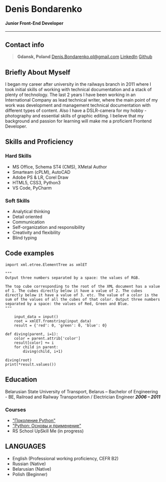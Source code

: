 # Denis Bondarenko

#### Junior Front-End Developer

---

## Contact info

> **Gdansk, Poland**
> Denis.Bondarenko.pl@gmail.com
> [LinkedIn](linkedin.com/in/denis-bondarenko-pl)
> [Github](https://github.com/ExIxIxS)

## Briefly About Myself

I began my career after university in the railways branch in 2011 where I took initial skills of working with technical documentation and a stack of plenty of technology. The last 2 years I have been working in an International Company as lead technical writer,  where the main point of my work was development and management technical documentation with different types of content. Also I have a DSLR-camera for my hobby - photography and essential skills of graphic editing. 
I believe that my background  and passion for learning will make me a proficient Frontend Developer.

## Skills and Proficiency

### Hard Skills

+ MS Office, Schema ST4 (CMS), XMetal Author
+ Smarteam (cPLM), AutoCAD
+ Adobe PS & LR, Corel Draw
+ HTML5, CSS3, Python3
+ VS Code, PyCharm

### Soft Skills

+ Analytical thinking
+ Detail oriented
+ Communication
+ Self-organization and responsibility
+ Creativity and flexibility
+ Blind typing

## Code examples

    import xml.etree.ElementTree as xmlET

    """
    Output three numbers separated by a space: the values of RGB.
    
    The top cube corresponding to the root of the XML document has a value of 1. The cubes directly below it have a value of 2. The cubes directly below it have a value of 3. etc. The value of a color is the sum of the values of all the cubes of that color. Output three numbers separated by a space: the values of Red, Green and Blue.
    """
    
        input_data = input()
        root = xmlET.fromstring(input_data)
        result = {'red': 0, 'green': 0, 'blue': 0}
    
    def diving(parent, i=1):
        color = parent.attrib['color']
        result[color] += i
        for child in parent:
            diving(child, i+1)
    
    diving(root)
    print(*result.values())

## Education

Belarusian State University of Transport, Belarus – Bachelor of Engineering - BE, Railroad and Railway Transportation / Electrician Engineer
*__2006 – 2011__*


### Courses

- ["Поколение Python"](https://stepik.org/cert/1382667)
- ["Python: Основы и применение"](https://stepik.org/cert/1527393)
- RS School UpSkill Me (in progress)

## LANGUAGES
+ English (Professional working proficiency, CEFR B2)
+ Russian (Native)
+ Belarusian (Native)
+ Polish (Beginner)